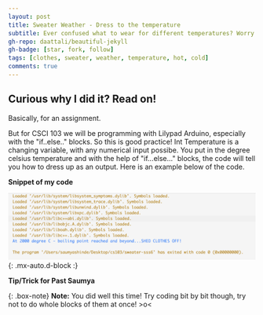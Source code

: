 ```yaml
---
layout: post
title: Sweater Weather - Dress to the temperature
subtitle: Ever confused what to wear for different temperatures? Worry not, this code will give you fashionable tips!
gh-repo: daattali/beautiful-jekyll
gh-badge: [star, fork, follow]
tags: [clothes, sweater, weather, temperature, hot, cold]
comments: true
---
```


## Curious why I did it? Read on!
Basically, for an assignment.

But for CSCI 103 we will be programming with Lilypad Arduino, especially with the "if..else.." blocks. So this is good practice! Int Temperature is a changing variable, with any numerical input possibe. You put in the degree celsius temperature and with the help of "if...else..." blocks, the code will tell you how to dress up as an output. Here is an example below of the code.


**Snippet of my code**

![2000°C - what to wear!?](https://raw.githubusercontent.com/Saumya-x/Saumya-x.github.io/master/assets/img/SWEATER%20WEATHER.png){: .mx-auto.d-block :}


**Tip/Trick for Past Saumya**

{: .box-note}
**Note:** You did well this time! Try coding bit by bit though, try not to do whole blocks of them at once! >o<


